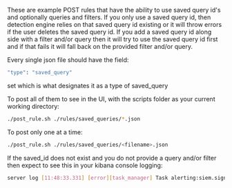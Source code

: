 These are example POST rules that have the ability to use saved query id's and optionally
queries and filters. If you only use a saved query id, then detection engine relies on that
saved query id existing or it will throw errors if the user deletes the saved query id. If you
add a saved query id along side with a filter and/or query then it will try to use the saved query
id first and if that fails it will fall back on the provided filter and/or query.

Every single json file should have the field:

```sh
"type": "saved_query"
```

set which is what designates it as a type of saved_query

To post all of them to see in the UI, with the scripts folder as your current working directory:

```sh
./post_rule.sh ./rules/saved_queries/*.json
```

To post only one at a time:

```sh
./post_rule.sh ./rules/saved_queries/<filename>.json
```

If the saved_id does not exist and you do not provide a query and/or filter then expect to see this
in your kibana console logging:

```sh
server log [11:48:33.331] [error][task_manager] Task alerting:siem.signals "fedc2390-1858-11ea-9184-15f04d7099dc" failed: Error: Saved object [query/test-saveid] not found
```
